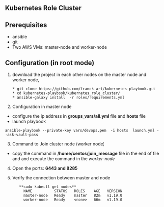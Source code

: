 Kubernetes Role Cluster
-----------------------

Prerequisites
-------------

* ansible
* git
* Two AWS VMs: master-node and worker-node

Configuration (in root mode)
----------------------------

1. download the project in each other nodes
   on the master node and worker node, 
   
   ```
   * git clone https://github.com/franck-art/kubernetes-playbook.git
   * cd kubernetes-playbook/kubernetes_role_cluster/
   * ansible-galaxy install  -r roles/requirements.yml
   ```

2. Configuration in master node
* configure the ip address in **groups_vars/all.yml** file and **hosts** file 
* launch playbook

` ansible-playbook --private-key vars/devops.pem  -i hosts  launch.yml --ask-vault-pass `

3. Command to Join cluster node (worker node)
* copy     the command in **/home/centos/join_message** file in the end of file and and execute the command in the *worker-node*

4. Open the ports: **6443 and 8285**

5. Verify the connection between master and node
   
   ```
      **sudo kubectl get nodes**
        NAME          STATUS   ROLES    AGE   VERSION
        master-node   Ready    master   82m   v1.19.0
        worker-node   Ready    <none>   66m   v1.19.0
   ```
